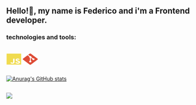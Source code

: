 ## Hello!👋, my name is Federico and i'm a Frontend developer.
### 

### technologies and tools:
<div style="display: inline_block"><br>
  <img align="center" alt="Rafa-Js" height="30" width="40" src="https://raw.githubusercontent.com/devicons/devicon/master/icons/javascript/javascript-plain.svg">

  <img align="center" alt="Git" height="30" width="40" src="./icons/git-icon.svg">
</div>

##
[![Anurag's GitHub stats](https://github-readme-stats.vercel.app/api?username=FedeMaldonado&show_icons=true&theme=transparent)](https://github.com/anuraghazra/github-readme-stats)

##
<div> 
  <a href="https://www.linkedin.com/in/federico-maldonado-213107225/" target="_blank"><img src="https://img.shields.io/badge/-LinkedIn-%230077B5?style=for-the-badge&logo=linkedin&logoColor=white" target="_blank"></a> 
</div>
